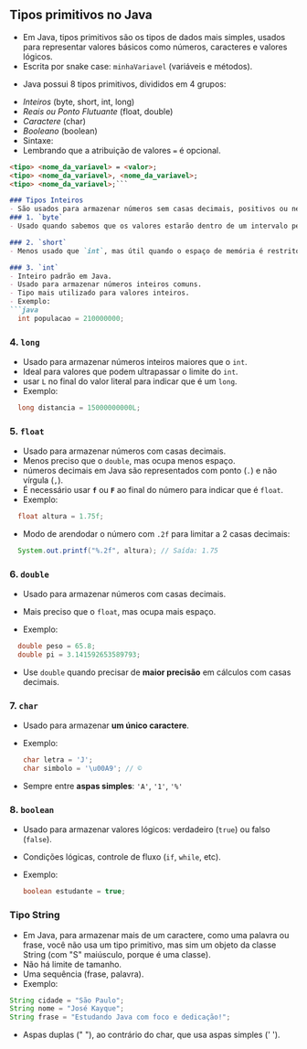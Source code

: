 ##  Tipos primitivos no Java
- Em Java, tipos primitivos são os tipos de dados mais simples, usados para representar valores básicos como números, caracteres e valores lógicos. 
- Escrita por snake case: `minhaVariavel` (variáveis e métodos).

+ Java possui 8 tipos primitivos, divididos em 4 grupos:
- *Inteiros* (byte, short, int, long)
- *Reais ou Ponto Flutuante* (float, double)
- *Caractere* (char)
- *Booleano* (boolean) 
- Sintaxe:
- Lembrando que a atribuição de valores `=` é opcional.
``` md
<tipo> <nome_da_variavel> = <valor>;
<tipo> <nome_da_variavel>, <nome_da_variavel>;
<tipo> <nome_da_variavel>;```

### Tipos Inteiros
- São usados para armazenar números sem casas decimais, positivos ou negativos.
### 1. `byte`
- Usado quando sabemos que os valores estarão dentro de um intervalo pequeno.

### 2. `short`
- Menos usado que `int`, mas útil quando o espaço de memória é restrito.

### 3. `int`
- Inteiro padrão em Java.
- Usado para armazenar números inteiros comuns.
- Tipo mais utilizado para valores inteiros.
- Exemplo:
```java
  int populacao = 210000000;
```

### 4. `long`
- Usado para armazenar números inteiros maiores que o `int`.
- Ideal para valores que podem ultrapassar o limite do `int`.
- usar `L` no final do valor literal para indicar que é um `long`.
- Exemplo:
```java
  long distancia = 15000000000L;
```

### 5. `float`
- Usado para armazenar números com casas decimais.
- Menos preciso que o `double`, mas ocupa menos espaço.
- números decimais em Java são representados com ponto (`.`) e não vírgula (`,`).
- É necessário usar **`f`** ou **`F`** ao final do número para indicar que é `float`.
- Exemplo:
```java
  float altura = 1.75f;
```

- Modo de arendodar o número com `.2f` para limitar a 2 casas decimais:
```java
  System.out.printf("%.2f", altura); // Saída: 1.75
```


### 6. `double`
- Usado para armazenar números com casas decimais.
- Mais preciso que o `float`, mas ocupa mais espaço.

- Exemplo:
```java
  double peso = 65.8;
  double pi = 3.141592653589793;
```
- Use `double` quando precisar de **maior precisão** em cálculos com casas decimais.



### 7. `char`
- Usado para armazenar **um único caractere**.
- Exemplo:
  ```java
  char letra = 'J';
  char simbolo = '\u00A9'; // ©
  ```

- Sempre entre **aspas simples**: `'A'`, `'1'`, `'%'`


### 8. `boolean`
- Usado para armazenar valores lógicos: verdadeiro (`true`) ou falso (`false`).
- Condições lógicas, controle de fluxo (`if`, `while`, etc).
- Exemplo:

  ```java
  boolean estudante = true;
  ```

### Tipo String 
- Em Java, para armazenar mais de um caractere, como uma palavra ou frase, você não usa um tipo primitivo, mas sim um objeto da classe String (com "S" maiúsculo, porque é uma classe).
- Não há limite de tamanho. 
- Uma sequência (frase, palavra).
- Exemplo:
```java
String cidade = "São Paulo";
String nome = "José Kayque";
String frase = "Estudando Java com foco e dedicação!";
```
- Aspas duplas (" "), ao contrário do char, que usa aspas simples (' ').